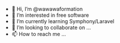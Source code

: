 - 👋 Hi, I’m @wawawaformation
- 👀 I’m interested in free software
- 🌱 I’m currently learning Symphony/Laravel
- 💞️ I’m looking to collaborate on ...
- 📫 How to reach me ...

<!---
wawawaformation/wawawaformation is a ✨ special ✨ repository because its `README.md` (this file) appears on your GitHub profile.
You can click the Preview link to take a look at your changes.
--->
